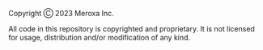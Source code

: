 Copyright Ⓒ 2023 Meroxa Inc.

All code in this repository is copyrighted and proprietary. It is not licensed for usage, distribution and/or modification of any kind.

